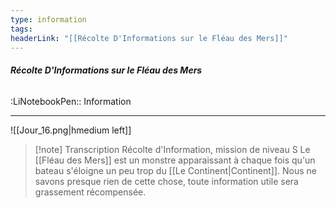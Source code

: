 ```yaml
---
type: information
tags: 
headerLink: "[[Récolte D'Informations sur le Fléau des Mers]]"
---
```


######  __Récolte D'Informations sur le Fléau des Mers__
<span class="sub2">:LiNotebookPen:: Information</span>
___
![[Jour_16.png|hmedium left]]
> [!note] Transcription Récolte d'Information, mission de niveau S
> Le [[Fléau des Mers]] est un monstre apparaissant à chaque fois qu'un bateau s'éloigne un peu trop du [[Le Continent|Continent]]. Nous ne savons presque rien de cette chose, toute information utile sera grassement récompensée.